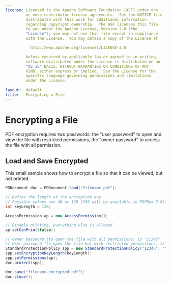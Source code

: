 ```yaml
---
license: Licensed to the Apache Software Foundation (ASF) under one
         or more contributor license agreements.  See the NOTICE file
         distributed with this work for additional information
         regarding copyright ownership.  The ASF licenses this file
         to you under the Apache License, Version 2.0 (the
         "License"); you may not use this file except in compliance
         with the License.  You may obtain a copy of the License at

           http://www.apache.org/licenses/LICENSE-2.0

         Unless required by applicable law or agreed to in writing,
         software distributed under the License is distributed on an
         "AS IS" BASIS, WITHOUT WARRANTIES OR CONDITIONS OF ANY
         KIND, either express or implied.  See the License for the
         specific language governing permissions and limitations
         under the License.
         
layout:  default
title:   Encrypting a File
---
```


Encrypting a File
=================

PDF encryption requires two passwords: the "user password" to open and view the file with restricted permissions, the "owner password" to access the file with all permission.


Load and Save Encrypted
-----------------------

This small sample shows how to encrypt a file so that it can be viewed, but not printed.

~~~java
PDDocument doc = PDDocument.load("filename.pdf");

// Define the length of the encryption key.
// Possible values are 40 or 128 (256 will be available in PDFBox 2.0).
int keyLength = 128;

AccessPermission ap = new AccessPermission();

// Disable printing, everything else is allowed
ap.setCanPrint(false);

// Owner password (to open the file with all permissions) is "12345"
// User password (to open the file but with restricted permissions, is empty here) 
StandardProtectionPolicy spp = new StandardProtectionPolicy("12345", "", ap);
spp.setEncryptionKeyLength(keyLength);
spp.setPermissions(ap);
doc.protect(spp);

doc.save("filename-encrypted.pdf");
doc.close();
~~~